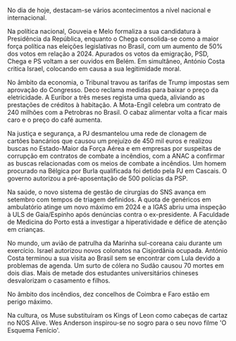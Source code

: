 No dia de hoje, destacam-se vários acontecimentos a nível nacional e internacional.

Na política nacional, Gouveia e Melo formaliza a sua candidatura à Presidência da República, enquanto o Chega consolida-se como a maior força política nas eleições legislativas no Brasil, com um aumento de 50% dos votos em relação a 2024. Apurados os votos da emigração, PSD, Chega e PS voltam a ser ouvidos em Belém. Em simultâneo, António Costa critica Israel, colocando em causa a sua legitimidade moral.

No âmbito da economia, o Tribunal travou as tarifas de Trump impostas sem aprovação do Congresso. Deco reclama medidas para baixar o preço da eletricidade. A Euribor a três meses regista uma queda, aliviando as prestações de créditos à habitação. A Mota-Engil celebra um contrato de 240 milhões com a Petrobras no Brasil. O cabaz alimentar volta a ficar mais caro e o preço do café aumenta.

Na justiça e segurança, a PJ desmantelou uma rede de clonagem de cartões bancários que causou um prejuízo de 450 mil euros e realizou buscas no Estado-Maior da Força Aérea e em empresas por suspeitas de corrupção em contratos de combate a incêndios, com a ANAC a confirmar as buscas relacionadas com os meios de combate a incêndios. Um homem procurado na Bélgica por Burla qualificada foi detido pela PJ em Cascais. O governo autorizou a pré-aposentação de 500 polícias da PSP.

Na saúde, o novo sistema de gestão de cirurgias do SNS avança em setembro com tempos de triagem definidos. A quota de genéricos em ambulatório atinge um novo máximo em 2024 e a IGAS abriu uma inspeção à ULS de Gaia/Espinho após denúncias contra o ex-presidente. A Faculdade de Medicina do Porto está a investigar a hiperatividade e défice de atenção em crianças.

No mundo, um avião de patrulha da Marinha sul-coreana caiu durante um exercício. Israel autorizou novos colonatos na Cisjordânia ocupada. António Costa terminou a sua visita ao Brasil sem se encontrar com Lula devido a problemas de agenda. Um surto de cólera no Sudão causou 70 mortes em dois dias. Mais de metade dos estudantes universitários chineses desvalorizam o casamento e filhos.

No âmbito dos incêndios, dez concelhos de Coimbra e Faro estão em perigo máximo.

Na cultura, os Muse substituíram os Kings of Leon como cabeças de cartaz no NOS Alive. Wes Anderson inspirou-se no sogro para o seu novo filme 'O Esquema Fenício'.